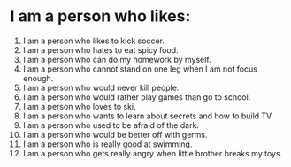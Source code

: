 # I am a person who likes:

1. I am a person who likes to kick soccer.
1. I am a person who hates to eat spicy food.
1. I am a person who can do my homework by myself.
1. I am a person who cannot stand on one leg when I am not focus enough.
1. I am a person who would never kill people.
1. I am a person who would rather play games than go to school.
1. I am a person who loves to ski.
1. I am a person who wants to learn about secrets and how to build TV.
1. I am a person who used to be afraid of the dark.
1. I am a person who would be better off with germs.
1. I am a person who is really good at swimming.
1. I am a person who gets really angry when little brother breaks my toys.
